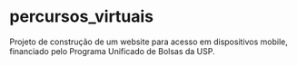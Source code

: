 # percursos_virtuais
Projeto de construção de um website para acesso em dispositivos mobile, financiado pelo Programa Unificado de Bolsas da USP. 
